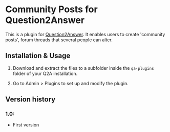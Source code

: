 
Community Posts for Question2Answer
=================================================

This is a plugin for [Question2Answer](http://www.question2answer.org). It enables users to create 'community posts', forum threads that several people can alter.


Installation & Usage
-------------------------------------------------

1. Download and extract the files to a subfolder inside the `qa-plugins` folder of your Q2A installation.

2. Go to Admin > Plugins to set up and modify the plugin.

Version history
-------------------------------------------------

### 1.0:

- First version

